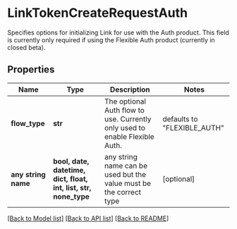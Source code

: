 # LinkTokenCreateRequestAuth

Specifies options for initializing Link for use with the Auth product. This field is currently only required if using the Flexible Auth product (currently in closed beta).

## Properties
Name | Type | Description | Notes
------------ | ------------- | ------------- | -------------
**flow_type** | **str** | The optional Auth flow to use. Currently only used to enable Flexible Auth. | defaults to "FLEXIBLE_AUTH"
**any string name** | **bool, date, datetime, dict, float, int, list, str, none_type** | any string name can be used but the value must be the correct type | [optional]

[[Back to Model list]](../README.md#documentation-for-models) [[Back to API list]](../README.md#documentation-for-api-endpoints) [[Back to README]](../README.md)


